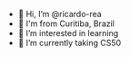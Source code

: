- 👋 Hi, I’m @ricardo-rea
- 📍 I'm from Curitiba, Brazil
- 👀 I’m interested in learning
- 🌱 I’m currently taking CS50

<!---
ricardo-rea/ricardo-rea is a ✨ special ✨ repository because its `README.md` (this file) appears on your GitHub profile.
You can click the Preview link to take a look at your changes.
--->
